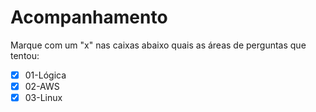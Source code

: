 # Acompanhamento

Marque com um "x" nas caixas abaixo quais as áreas de perguntas que tentou:

 - [X] 01-Lógica
 - [X] 02-AWS
 - [X] 03-Linux